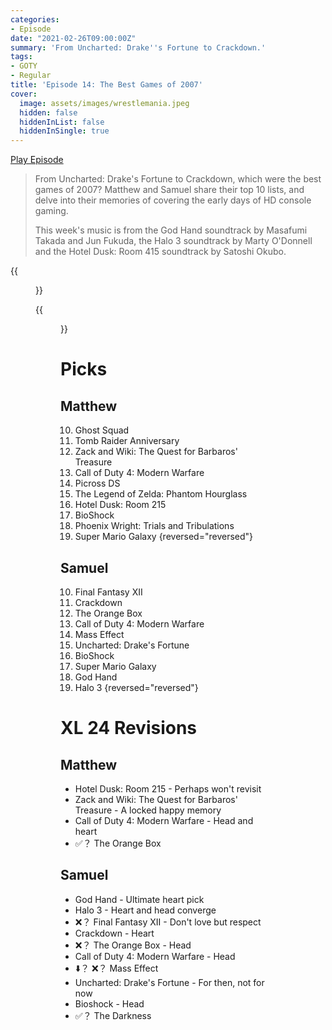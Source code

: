 ```yaml
---
categories:
- Episode
date: "2021-02-26T09:00:00Z"
summary: 'From Uncharted: Drake''s Fortune to Crackdown.'
tags:
- GOTY
- Regular
title: 'Episode 14: The Best Games of 2007'
cover: 
  image: assets/images/wrestlemania.jpeg
  hidden: false
  hiddenInList: false
  hiddenInSingle: true
---
```


[Play Episode](https://shows.acast.com/the-back-page-a-video-games-podcast/episodes/6249ec71be92a6001320e9cc)
> From Uncharted: Drake's Fortune to Crackdown, which were the best games of 2007? Matthew and Samuel share their top 10 lists, and delve into their memories of covering the early days of HD console gaming.
>
> This week's music is from the God Hand soundtrack by Masafumi Takada and Jun Fukuda, the Halo 3 soundtrack by Marty O'Donnell and the Hotel Dusk: Room 415 soundtrack by Satoshi Okubo.

{{<figure 
    src="/assets/images/wrestlemania.jpeg"
    alt="Wrestlemania" >}}

{{<figure 
    src="/assets/images/wii-cake.jpeg"
    alt="Wii Cake" >}}

# Picks

## Matthew

10. Ghost Squad
9. Tomb Raider Anniversary
8. Zack and Wiki: The Quest for Barbaros' Treasure
7. Call of Duty 4: Modern Warfare
6. Picross DS
5. The Legend of Zelda: Phantom Hourglass
4. Hotel Dusk: Room 215
3. BioShock
2. Phoenix Wright: Trials and Tribulations
1. Super Mario Galaxy
{reversed="reversed"}

## Samuel

10. Final Fantasy XII
9. Crackdown
8. The Orange Box
7. Call of Duty 4: Modern Warfare
6. Mass Effect
5. Uncharted: Drake's Fortune
4. BioShock
3. Super Mario Galaxy
2. God Hand
1. Halo 3
{reversed="reversed"}

# XL 24 Revisions

## Matthew
- Hotel Dusk: Room 215 - Perhaps won't revisit
- Zack and Wiki: The Quest for Barbaros' Treasure - A locked happy memory
- Call of Duty 4: Modern Warfare - Head and heart
- ✅？ The Orange Box

## Samuel
- God Hand - Ultimate heart pick
- Halo 3 - Heart and head converge
- ❌？ Final Fantasy XII - Don't love but respect
- Crackdown - Heart
- ❌？ The Orange Box - Head
- Call of Duty 4: Modern Warfare - Head
- ⬇️？ ❌？ Mass Effect
- Uncharted: Drake's Fortune - For then, not for now
- Bioshock - Head
- ✅？ The Darkness
